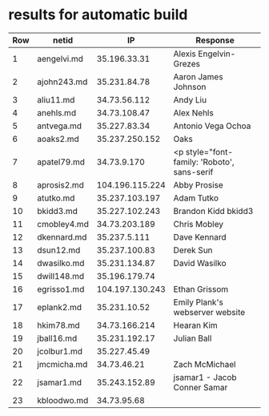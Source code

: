 # results for automatic build
|Row|netid|IP|Response|
|--|-----|--|--------|
|1|aengelvi.md|35.196.33.31|<html> <body> Alexis Engelvin-Grezes </body> </html>|
|2|ajohn243.md|35.231.84.78|<html> <body> Aaron James Johnson </body> </html>|
|3|aliu11.md|34.73.56.112|<html> <body> Andy Liu </body> </html>|
|4|anehls.md|34.73.108.47|<html> <body> Alex Nehls </body> </html>|
|5|antvega.md|35.227.83.34|<html> <body> Antonio Vega Ochoa </body> </html>|
|6|aoaks2.md|35.237.250.152|<html> <body> Oaks </body> </html>|
|7|apatel79.md|34.73.9.170|<html> <head> <meta charset="utf-8"> <link href="https://fonts.googleapis.com/css?family=Roboto:700" rel="stylesheet"> </head> <body> <p style="font-family: 'Roboto', sans-serif|">Ankush Patel</p> </body> </html>|
|8|aprosis2.md|104.196.115.224|<html> <body> Abby Prosise </body> </html>|
|9|atutko.md|35.237.103.197|<html> <body> Adam Tutko </body> </html>|
|10|bkidd3.md|35.227.102.243|<html> <body> Brandon Kidd bkidd3 </body> </html>|
|11|cmobley4.md|34.73.203.189|<html> <body> Chris Mobley </body> </html>|
|12|dkennard.md|35.237.5.111|<html> <body> Dave Kennard </body> </html>|
|13|dsun12.md|35.237.100.83|<html> <body> Derek Sun </body> </html>|
|14|dwasilko.md|35.231.134.87|<html> <body> David Wasilko </body> </html>|
|15|dwill148.md|35.196.179.74||
|16|egrisso1.md|104.197.130.243|<html> <body> Ethan Grissom </body> </html>|
|17|eplank2.md|35.231.10.52|<html> <body> Emily Plank's webserver website </body> </html>|
|18|hkim78.md|34.73.166.214|<html> <body> Hearan Kim </body> </html>|
|19|jball16.md|35.231.192.17|<html> <body> Julian Ball </body> </html>|
|20|jcolbur1.md|35.227.45.49||
|21|jmcmicha.md|34.73.46.21|<html> <body> Zach McMichael </body> </html>|
|22|jsamar1.md|35.243.152.89|jsamar1 - Jacob Conner Samar|
|23|kbloodwo.md|34.73.95.68|<html> <head> <style> img{ border-radius:50%| width: 300px| height: 300px| } .container { position:relative| text-align: center| color: white| top:30%| font-size: 25px| -webkit-text-stroke: 2px black| } .name{ position: absolute| top: 50%| left: 50%| transform: translate(-50%, -50%)| } .window{ height:100%| width:100%| position:relative| } </style> </head> <body> <div class = "window"> <div class="container"> <div class="name"><h1>Kody Bloodworth</h1></div> <img src = "frog.jpg"> </div> </div> </body> </html>|
|24|lhenslee.md|34.73.119.123|<html> <body> Lane Henslee </body> </html>|
|25|lparke23.md|34.73.48.161|<html> <body> Luke Parker </body> </html>|
|26|lxc297.md|35.229.51.154|<html> <head> <style> body { margin: 0| background-color: #76061e| } .test { background-color: #bf0a30| } .base { margin: 0| padding: 0| width: 100%| height: 50px| color: #ffffff| font-family: "arial", sans-serif| text-align: center| font-size: 20px| } </style> </head> <body> <div class="base" style="background-color: #bf0a30"> Todd Allen </div> <div class="base" style="background-color: #a7092a"></div> <div class="base" style="background-color: #8f0724"></div> </body> </html>|
|27|mbutera.md|35.231.144.251||
|28|rderby1.md|35.231.170.229|<html> <body> Russell Derby </body> </html>|
|29|showel17.md|35.202.186.101|<html> <body> <h1> Spencer Howell </h1> </body> </html>|
|30|sshelby3.md|34.73.12.175||
|31|ssteinb2.md|34.73.57.203|<html> <body> Samuel Steinberg </body> </html>|
|32|tfry2.md|35.196.210.77|<html> <body> Tanner Fry </body> </html>|
|33|twheaton.md|34.73.119.104|<html> <body> Tucker's New Web Server </body> </html>|
|34|yma29.md|34.73.48.64|<html> <body> Yucheng Ma </body> </html>|
|35|ysun60.md|35.237.149.214|<html> <body> Yiming Sun </body> </html>|
| |bhowel13|nothing||
| |dlee97|nothing||
| |vzenkov|nothing||
